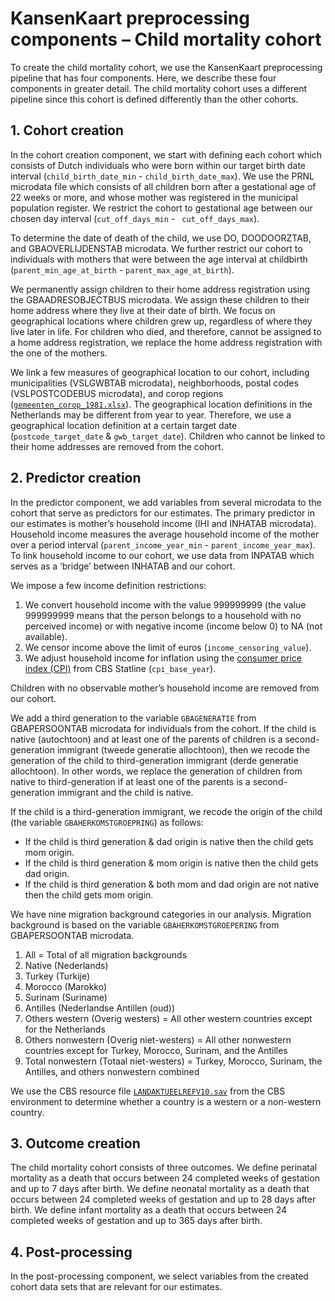 # KansenKaart preprocessing components – Child mortality cohort
To create the child mortality cohort, we use the KansenKaart preprocessing pipeline that has four components. Here, we describe these four components in greater detail. The child mortality cohort uses a different pipeline since this cohort is defined differently than the other cohorts. 


## 1. Cohort creation
In the cohort creation component, we start with defining each cohort which consists of Dutch individuals who were born within our target birth date interval (`child_birth_date_min` - `child_birth_date_max`). We use the PRNL microdata file which consists of all children born after a gestational age of 22 weeks or more, and whose mother was registered in the municipal population register. We restrict the cohort to gestational age between our chosen day interval (`cut_off_days_min` - ` cut_off_days_max`). 

To determine the date of death of the child, we use DO, DOODOORZTAB, and GBAOVERLIJDENSTAB microdata. We further restrict our cohort to individuals with mothers that were between the age interval at childbirth (`parent_min_age_at_birth` - `parent_max_age_at_birth`). 

We permanently assign children to their home address registration using the GBAADRESOBJECTBUS microdata. We assign these children to their home address where they live at their date of birth. We focus on geographical locations where children grew up, regardless of where they live later in life. For children who died, and therefore, cannot be assigned to a home address registration, we replace the home address registration with the one of the mothers. 

We link a few measures of geographical location to our cohort, including municipalities (VSLGWBTAB microdata), neighborhoods, postal codes (VSLPOSTCODEBUS microdata), and corop regions ([`gemeenten_corop_1981.xlsx`]( https://github.com/sodascience/kansenkaart_preprocessing/blob/cbs_updated/resources/gemeenten_corop_1981.xlsx)). The geographical location definitions in the Netherlands may be different from year to year. Therefore, we use a geographical location definition at a certain target date (`postcode_target_date` & `gwb_target_date`). Children who cannot be linked to their home addresses are removed from the cohort.


## 2. Predictor creation
In the predictor component, we add variables from several microdata to the cohort that serve as predictors for our estimates. The primary predictor in our estimates is mother’s household income (IHI and INHATAB microdata).  Household income measures the average household income of the mother over a period interval (`parent_income_year_min` - `parent_income_year_max`). To link household income to our cohort, we use data from INPATAB which serves as a ‘bridge’ between INHATAB and our cohort.


We impose a few income definition restrictions: 
1. We convert household income with the value 999999999 (the value 999999999 means that the person belongs to a household with no perceived income) or with negative income (income below 0) to NA (not available).
2. We censor income above the limit of euros (`income_censoring_value`).
3. We adjust household income for inflation using the [consumer price index (CPI)]( https://github.com/sodascience/kansenkaart_preprocessing/blob/cbs_updated/resources/Consumentenprijzen__prijsindex_2015_100_07012021_123946.csv) from CBS Statline (`cpi_base_year`). 

Children with no observable mother’s household income are removed from our cohort.

We add a third generation to the variable `GBAGENERATIE` from GBAPERSOONTAB microdata for individuals from the cohort. If the child is native (autochtoon) and at least one of the parents of children is a second-generation immigrant (tweede generatie allochtoon), then we recode the generation of the child to third-generation immigrant (derde generatie allochtoon). In other words, we replace the generation of children from native to third-generation if at least one of the parents is a second-generation immigrant and the child is native.

If the child is a third-generation immigrant, we recode the origin of the child (the variable `GBAHERKOMSTGROEPRING`) as follows:
- If the child is third generation & dad origin is native then the child gets mom origin.
- If the child is third generation & mom origin is native then the child gets dad origin.
- If the child is third generation & both mom and dad origin are not native then the child gets mom origin.

We have nine migration background categories in our analysis. Migration background is based on the variable `GBAHERKOMSTGROEPERING` from GBAPERSOONTAB microdata. 
1. All = Total of all migration backgrounds
2. Native (Nederlands)
3. Turkey (Turkije)
4. Morocco (Marokko)
5. Surinam (Suriname)
6. Antilles (Nederlandse Antillen (oud))
7. Others western (Overig westers) = All other western countries except for the Netherlands
8. Others nonwestern (Overig niet-westers) = All other nonwestern countries except for Turkey, Morocco, Surinam, and the Antilles
9. Total nonwestern (Totaal niet-westers) = Turkey, Morocco, Surinam, the Antilles, and others nonwestern combined

We use the CBS resource file [`LANDAKTUEELREFV10.sav`]( https://github.com/sodascience/kansenkaart_preprocessing/blob/cbs_updated/resources/LANDAKTUEELREF10.sav) from the CBS environment to determine whether a country is a western or a non-western country.

## 3. Outcome creation
The child mortality cohort consists of three outcomes. We define perinatal mortality as a death that occurs between 24 completed weeks of gestation and up to 7 days after birth. We define neonatal mortality as a death that occurs between 24 completed weeks of gestation and up to 28 days after birth. We define infant mortality as a death that occurs between 24 completed weeks of gestation and up to 365 days after birth.
 

## 4. Post-processing
In the post-processing component, we select variables from the created cohort data sets that are relevant for our estimates.
